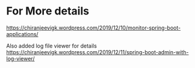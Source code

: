 # For More details 
https://chiranjeevigk.wordpress.com/2019/12/10/monitor-spring-boot-applications/

Also added log file viewer for details
https://chiranjeevigk.wordpress.com/2019/12/11/spring-boot-admin-with-log-viewer/
